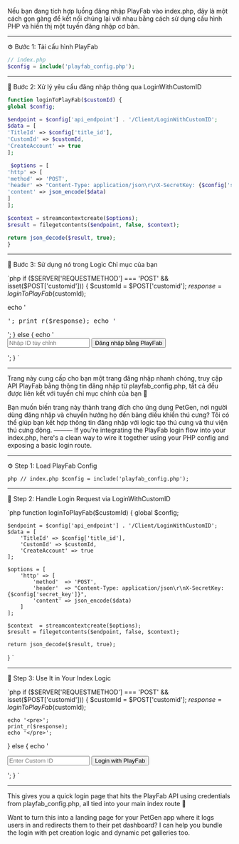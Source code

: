Nếu bạn đang tích hợp luồng đăng nhập PlayFab vào index.php, đây là một cách gọn gàng để kết nối chúng lại với nhau bằng cách sử dụng cấu hình PHP và hiển thị một tuyến đăng nhập cơ bản.

---

⚙️ Bước 1: Tải cấu hình PlayFab

```php
// index.php
$config = include('playfab_config.php');
```

---

🔐 Bước 2: Xử lý yêu cầu đăng nhập thông qua LoginWithCustomID

```php
function loginToPlayFab($customId) {
global $config;

$endpoint = $config['api_endpoint'] . '/Client/LoginWithCustomID';
$data = [
'TitleId' => $config['title_id'],
'CustomId' => $customId,
'CreateAccount' => true
];

 $options = [
'http' => [
'method' => 'POST',
'header' => "Content-Type: application/json\r\nX-SecretKey: {$config['secret_key']}",
'content' => json_encode($data)
]
];

$context = streamcontextcreate($options);
$result = filegetcontents($endpoint, false, $context);

return json_decode($result, true);
}
```

---

📲 Bước 3: Sử dụng nó trong Logic Chỉ mục của bạn

`php
if ($SERVER['REQUESTMETHOD'] === 'POST' && isset($POST['customid'])) {
$customId = $POST['customid'];
$response = loginToPlayFab($customId);

echo '<pre>';
 print_r($response);
echo '</pre>';
} else {
echo '<form method="POST">
<input type="text" name="custom_id" placeholder="Nhập ID tùy chỉnh" required />
<button type="submit">Đăng nhập bằng PlayFab</button>
</form>';
}
`

---

Trang này cung cấp cho bạn một trang đăng nhập nhanh chóng, truy cập API PlayFab bằng thông tin đăng nhập từ playfab_config.php, tất cả đều được liên kết với tuyến chỉ mục chính của bạn 🙌

Bạn muốn biến trang này thành trang đích cho ứng dụng PetGen, nơi người dùng đăng nhập và chuyển hướng họ đến bảng điều khiển thú cưng? Tôi có thể giúp bạn kết hợp thông tin đăng nhập với logic tạo thú cưng và thư viện thú cưng động.
———
If you're integrating the PlayFab login flow into your index.php, here's a clean way to wire it together using your PHP config and exposing a basic login route.

---

⚙️ Step 1: Load PlayFab Config

`php
// index.php
$config = include('playfab_config.php');
`

---

🔐 Step 2: Handle Login Request via LoginWithCustomID

`php
function loginToPlayFab($customId) {
    global $config;

    $endpoint = $config['api_endpoint'] . '/Client/LoginWithCustomID';
    $data = [
        'TitleId' => $config['title_id'],
        'CustomId' => $customId,
        'CreateAccount' => true
    ];

    $options = [
        'http' => [
            'method'  => 'POST',
            'header'  => "Content-Type: application/json\r\nX-SecretKey: {$config['secret_key']}",
            'content' => json_encode($data)
        ]
    ];

    $context  = streamcontextcreate($options);
    $result = filegetcontents($endpoint, false, $context);

    return json_decode($result, true);
}
`

---

📲 Step 3: Use It in Your Index Logic

`php
if ($SERVER['REQUESTMETHOD'] === 'POST' && isset($POST['customid'])) {
    $customId = $POST['customid'];
    $response = loginToPlayFab($customId);

    echo '<pre>';
    print_r($response);
    echo '</pre>';
} else {
    echo '<form method="POST">
        <input type="text" name="custom_id" placeholder="Enter Custom ID" required />
        <button type="submit">Login with PlayFab</button>
    </form>';
}
`

---

This gives you a quick login page that hits the PlayFab API using credentials from playfab_config.php, all tied into your main index route 🙌

Want to turn this into a landing page for your PetGen app where it logs users in and redirects them to their pet dashboard? I can help you bundle the login with pet creation logic and dynamic pet galleries too.